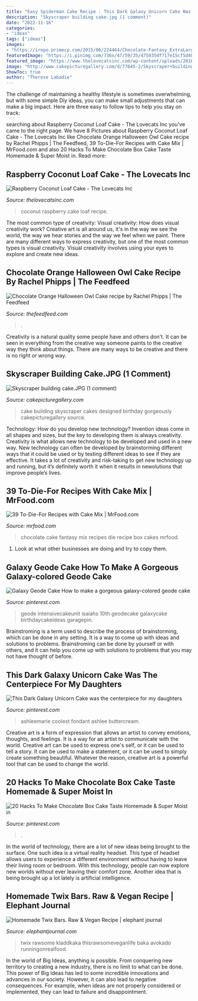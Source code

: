 ```yaml
---
title: "Easy Spiderman Cake Recipe : This Dark Galaxy Unicorn Cake Was The Centerpiece For My Daughters"
description: "Skyscraper building cake.jpg (1 comment)"
date: "2022-11-16"
categories:
- "ideas"
tags: ["ideas"]
images:
- "https://irepo.primecp.com/2015/06/224464/Chocolate-Fantasy_ExtraLarge1000_ID-1043255.jpg?v=1043255"
featuredImage: "https://i.pinimg.com/736x/47/59/35/475935df717e15cf5d48344c88fee503.jpg"
featured_image: "https://www.thelovecatsinc.com/wp-content/uploads/2016/09/raspberry-coconut-loaf-cake-recipe-jam-british-bake-off-3.jpg"
image: "http://www.cakepicturegallery.com/d/77645-2/Skyscraper+building+cake.JPG"
ShowToc: true
author: "Therese Labadie"
---
```



The challenge of maintaining a healthy lifestyle is sometimes overwhelming, but with some simple Diy ideas, you can make small adjustments that can make a big impact. Here are three easy to follow tips to help you stay on track:

	

		
searching about Raspberry Coconut Loaf Cake - The Lovecats Inc you've came to the right page. We have 8 Pictures about Raspberry Coconut Loaf Cake - The Lovecats Inc like Chocolate Orange Halloween Owl Cake recipe by Rachel Phipps | The Feedfeed, 39 To-Die-For Recipes with Cake Mix | MrFood.com and also 20 Hacks To Make Chocolate Box Cake Taste Homemade &amp; Super Moist in. Read more:
		
    
## Raspberry Coconut Loaf Cake - The Lovecats Inc

<img loading=lazy src="https://www.thelovecatsinc.com/wp-content/uploads/2016/09/raspberry-coconut-loaf-cake-recipe-jam-british-bake-off-3.jpg" onerror="this.onerror=null;this.src='https://tse2.mm.bing.net/th?id=OIP.LxSbRdVY9-XOiwXRNW2_9gHaLH&amp;pid=15.1';" alt="Raspberry Coconut Loaf Cake - The Lovecats Inc">

_Source: thelovecatsinc.com_

>coconut raspberry cake loaf recipe. 

	

The most common type of creativity: Visual creativity: How does visual creativity work?
Creative art is all around us, it's in the way we see the world, the way we hear stories and the way we feel when we paint. There are many different ways to express creativity, but one of the most common types is visual creativity. Visual creativity involves using your eyes to explore and create new ideas.

    
## Chocolate Orange Halloween Owl Cake Recipe By Rachel Phipps | The Feedfeed

<img loading=lazy src="https://data.thefeedfeed.com/static/2020/01/27/15710898585da4edc22299e.jpg" onerror="this.onerror=null;this.src='https://tse3.mm.bing.net/th?id=OIP.cY3kxxn-EpilG5EBabNmMwHaLH&amp;pid=15.1';" alt="Chocolate Orange Halloween Owl Cake recipe by Rachel Phipps | The Feedfeed">

_Source: thefeedfeed.com_

>. 

	

Creativity is a natural quality some people have and others don't. It can be seen in everything from the creative way someone paints to the creative way they think about things. There are many ways to be creative and there is no right or wrong way.

    
## Skyscraper Building Cake.JPG (1 Comment)

<img loading=lazy src="http://www.cakepicturegallery.com/d/77645-2/Skyscraper+building+cake.JPG" onerror="this.onerror=null;this.src='https://tse1.mm.bing.net/th?id=OIP.WJZ0pinuIZEXEP7PcHGtywHaLc&amp;pid=15.1';" alt="Skyscraper building cake.JPG (1 comment)">

_Source: cakepicturegallery.com_

>cake building skyscraper cakes designed birthday gorgeously cakepicturegallery source. 

	

Technology: How do you develop new technology?
Invention ideas come in all shapes and sizes, but the key to developing them is always creativity. Creativity is what allows new technology to be developed and used in a new way. New technology can often be developed by brainstorming different ways that it could be used or by testing different ideas to see if they are effective. It takes a lot of creativity and risk-taking to get new technology up and running, but it’s definitely worth it when it results in newolutions that improve people’s lives.

    
## 39 To-Die-For Recipes With Cake Mix | MrFood.com

<img loading=lazy src="https://irepo.primecp.com/2015/06/224464/Chocolate-Fantasy_ExtraLarge1000_ID-1043255.jpg?v=1043255" onerror="this.onerror=null;this.src='https://tse4.mm.bing.net/th?id=OIP.wtUI6vDMAPu9V6q_J8hONAHaE8&amp;pid=15.1';" alt="39 To-Die-For Recipes with Cake Mix | MrFood.com">

_Source: mrfood.com_

>chocolate cake fantasy mix recipes die recipe box cakes mrfood. 

	

1. Look at what other businesses are doing and try to copy them.

    
## Galaxy Geode Cake How To Make A Gorgeous Galaxy-colored Geode Cake

<img loading=lazy src="https://i.pinimg.com/736x/47/59/35/475935df717e15cf5d48344c88fee503.jpg" onerror="this.onerror=null;this.src='https://tse2.mm.bing.net/th?id=OIP.5sKmpuS2x_Z_aDezsz2uaQHaNK&amp;pid=15.1';" alt="Galaxy Geode Cake How to make a gorgeous galaxy-colored geode cake">

_Source: pinterest.com_

>geode intensivecakeunit isaiahs 10th geodecake galaxycake birthdaycakeideas garagepin. 

	

Brainstroming is a term used to describe the process of brainstorming, which can be done in any setting. It is a way to come up with ideas and solutions to problems. Brainstroming can be done by yourself or with others, and it can help you come up with solutions to problems that you may not have thought of before.

    
## This Dark Galaxy Unicorn Cake Was The Centerpiece For My Daughters

<img loading=lazy src="https://i.pinimg.com/736x/93/f0/d2/93f0d2007076c5a27af2184749d02761.jpg" onerror="this.onerror=null;this.src='https://tse3.mm.bing.net/th?id=OIP.wsTgAoSxp7s5Rdj2t7WtKAHaLH&amp;pid=15.1';" alt="This Dark Galaxy Unicorn Cake was the centerpiece for my daughters">

_Source: pinterest.com_

>ashleemarie coolest fondant ashlee buttercream. 

	

Creative art is a form of expression that allows an artist to convey emotions, thoughts, and feelings. It is a way for an artist to communicate with the world. Creative art can be used to express one's self, or it can be used to tell a story. It can be used to make a statement, or it can be used to simply create something beautiful. Whatever the reason, creative art is a powerful tool that can be used to change the world.

    
## 20 Hacks To Make Chocolate Box Cake Taste Homemade &amp; Super Moist In

<img loading=lazy src="https://i.pinimg.com/736x/a8/48/42/a84842d98e1219cb606ca2c8ace8ef50.jpg" onerror="this.onerror=null;this.src='https://tse1.mm.bing.net/th?id=OIP.doXedUyZnZRGsO0xujAjsgHaLH&amp;pid=15.1';" alt="20 Hacks To Make Chocolate Box Cake Taste Homemade &amp; Super Moist in">

_Source: pinterest.com_

>. 

	

In the world of technology, there are a lot of new ideas being brought to the surface. One such idea is a virtual reality headset. This type of headset allows users to experience a different environment without having to leave their living room or bedroom. With this technology, people can now explore new worlds without ever leaving their comfort zone. Another idea that is being brought up a lot lately is artificial intelligence.

    
## Homemade Twix Bars. Raw &amp; Vegan Recipe | Elephant Journal

<img loading=lazy src="https://img.elephantjournal.com/wp-content/uploads/2016/05/twixbars.jpg" onerror="this.onerror=null;this.src='https://tse1.mm.bing.net/th?id=OIP.uXNZ1MBugOLsa8LDWAuzjwHaLH&amp;pid=15.1';" alt="Homemade Twix Bars. Raw &amp; Vegan Recipe | elephant journal">

_Source: elephantjournal.com_

>twix rawsome kladdkaka thisrawsomeveganlife baka avokado runningonrealfood. 

	

In the world of Big Ideas, anything is possible. From conquering new territory to creating a new industry, there is no limit to what can be done. This power of Big Ideas has led to some incredible innovations and advances in our society. However, it can also lead to negative consequences. For example, when ideas are not properly considered or implemented, they can lead to failure and disappointment.

